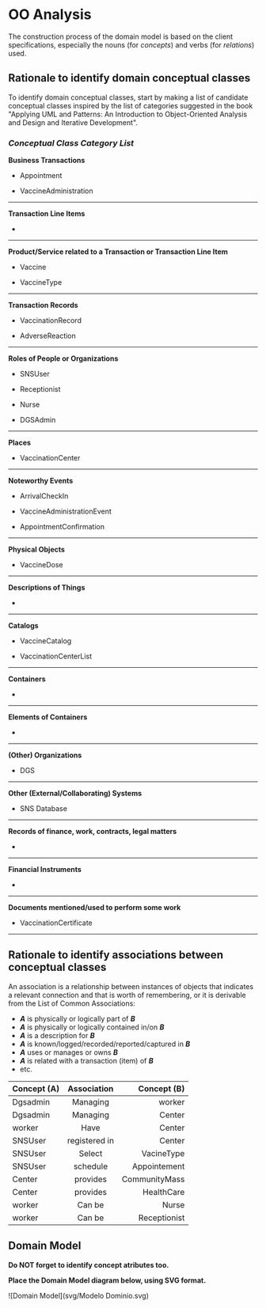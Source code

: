 # OO Analysis

The construction process of the domain model is based on the client specifications, especially the nouns (for _concepts_) and verbs (for _relations_) used. 

## Rationale to identify domain conceptual classes
To identify domain conceptual classes, start by making a list of candidate conceptual classes inspired by the list of categories suggested in the book "Applying UML and Patterns: An Introduction to Object-Oriented Analysis and Design and Iterative Development". 


### _Conceptual Class Category List_

**Business Transactions**

* Appointment 

* VaccineAdministration 

---

**Transaction Line Items**

*

---

**Product/Service related to a Transaction or Transaction Line Item**

* Vaccine

* VaccineType

---

**Transaction Records**

* VaccinationRecord

* AdverseReaction

---  

**Roles of People or Organizations**

* SNSUser

* Receptionist

* Nurse

* DGSAdmin

---

**Places**

* VaccinationCenter

---

**Noteworthy Events**

* ArrivalCheckIn

* VaccineAdministrationEvent

* AppointmentConfirmation

---

**Physical Objects**

* VaccineDose

---

**Descriptions of Things**

* 

---

**Catalogs**

* VaccineCatalog

* VaccinationCenterList

---

**Containers**

* 

---

**Elements of Containers**

* 

---

**(Other) Organizations**

* DGS

---

**Other (External/Collaborating) Systems**

* SNS Database

---

**Records of finance, work, contracts, legal matters**

* 

---

**Financial Instruments**

* 

---

**Documents mentioned/used to perform some work**

* VaccinationCertificate    

---


## Rationale to identify associations between conceptual classes

An association is a relationship between instances of objects that indicates a relevant connection and that is worth of remembering, or it is derivable from the List of Common Associations: 

* **_A_** is physically or logically part of **_B_**
* **_A_** is physically or logically contained in/on **_B_**
* **_A_** is a description for **_B_**
* **_A_** is known/logged/recorded/reported/captured in **_B_**
* **_A_** uses or manages or owns **_B_**
* **_A_** is related with a transaction (item) of **_B_**
* etc.


| Concept (A) 		 |    Association   	    |   Concept (B) |
|----------------|:---------------------:|--------------:|
| Dgsadmin 	     |   Managing    		 	    |        worker |
| Dgsadmin  	    |   Managing    		 	    |        Center |
| worker  	      |     Have    		 	      |        Center |
| SNSUser 	      | registered in    		 	 |        Center |
| SNSUser	       |     Select   		 	     |    VacineType |
| SNSUser 	      |   schedule    		 	    |  Appointement |
| Center  	      |   provides    		 	    | CommunityMass |
| Center  	      |   provides    		 	    |    HealthCare |
| worker  	      |     Can be  		 	      |         Nurse |
| worker  	      |     Can be   		 	     |  Receptionist |



## Domain Model

**Do NOT forget to identify concept atributes too.**

**Place the Domain Model diagram below, using SVG format.**

![Domain Model](svg/Modelo Dominio.svg)
